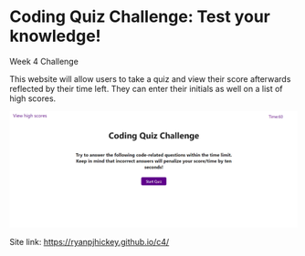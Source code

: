 # Coding Quiz Challenge: Test your knowledge!
Week 4 Challenge

This website will allow users to take a quiz and view their score afterwards reflected by their time left. They can enter their initials as well on a list of high scores.

![Alt text](/assets/Screenshot%202022-08-02%20151316.png "Picture of site")

Site link: https://ryanpjhickey.github.io/c4/
